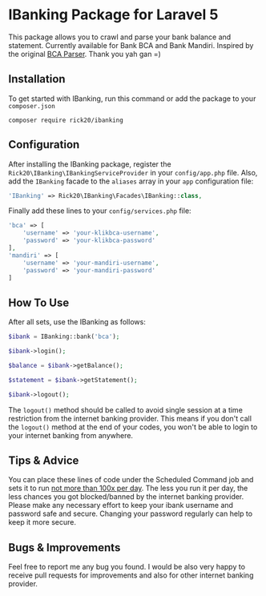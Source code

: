 # IBanking Package for Laravel 5

This package allows you to crawl and parse your bank balance and statement. Currently available for Bank BCA and Bank Mandiri.
Inspired by the original [BCA Parser](http://www.randomlog.org/article/bca-parser-lagi/). Thank you yah gan =)

## Installation

To get started with IBanking, run this command or add the package to your `composer.json`

    composer require rick20/ibanking

## Configuration

After installing the IBanking package, register the `Rick20\IBanking\IBankingServiceProvider` in your `config/app.php` file.
Also, add the `IBanking` facade to the `aliases` array in your `app` configuration file:
```php
'IBanking' => Rick20\IBanking\Facades\IBanking::class,
```

Finally add these lines to your `config/services.php` file:
```php
'bca' => [
    'username' => 'your-klikbca-username',
    'password' => 'your-klikbca-password'
],
'mandiri' => [
    'username' => 'your-mandiri-username',
    'password' => 'your-mandiri-password'
]
```

## How To Use

After all sets, use the IBanking as follows:
```php
$ibank = IBanking::bank('bca');

$ibank->login();

$balance = $ibank->getBalance();

$statement = $ibank->getStatement();

$ibank->logout();
```

The `logout()` method should be called to avoid single session at a time restriction from the internet banking provider.
This means if you don't call the `logout()` method at the end of your codes, you won't be able to login to your internet banking from anywhere.

## Tips & Advice

You can place these lines of code under the Scheduled Command job and sets it to run [not more than 100x per day](http://www.randomlog.org/article/bca-parser-lagi/#comment-2912).
The less you run it per day, the less chances you got blocked/banned by the internet banking provider.
Please make any necessary effort to keep your ibank username and password safe and secure.
Changing your password regularly can help to keep it more secure.

## Bugs & Improvements

Feel free to report me any bug you found. I would be also very happy to receive pull requests for improvements and also for other  internet banking provider.